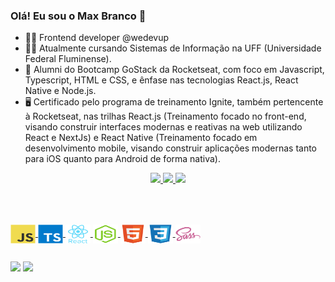 ### Olá! Eu sou o Max Branco 👋

- 👨‍💻 Frontend developer @wedevup
- 👨‍🎓 Atualmente cursando Sistemas de Informação na UFF (Universidade Federal Fluminense).
- 🚀 Alumni do Bootcamp GoStack da Rocketseat, com foco em Javascript, Typescript, HTML e CSS, e ênfase nas tecnologias React.js, React Native e Node.js.
- 🖥 Certificado pelo programa de treinamento Ignite, também pertencente à Rocketseat, nas trilhas React.js (Treinamento focado no front-end, visando construir interfaces modernas e reativas na web utilizando React e NextJs) e React Native (Treinamento focado em desenvolvimento mobile, visando construir aplicações modernas tanto para iOS quanto para Android de forma nativa).

<div align="center">
  <a href="https://github.com/maxcastelobranco">
  <img height="180em" src="https://github-readme-stats.vercel.app/api?username=maxcastelobranco&show_icons=true&theme=dracula&include_all_commits=true&count_private=true" />
  <img height="180em" src="https://github-readme-stats.vercel.app/api/top-langs/?username=maxcastelobranco&layout=compact&langs_count=4&theme=dracula" />
  <img height="180em" src="https://github-readme-stats.vercel.app/api/wakatime?username=max_castelo_branco" />
</div>
<br/>
  
  ##
  
<div style="display: inline_block"><br>
  <img align="center" alt="javascript" height="30" width="40" src="https://raw.githubusercontent.com/devicons/devicon/master/icons/javascript/javascript-original.svg">
  <img align="center" alt="typescript" height="30" width="40" src="https://raw.githubusercontent.com/devicons/devicon/master/icons/typescript/typescript-original.svg">
  <img align="center" alt="react" height="30" width="40" src="https://raw.githubusercontent.com/devicons/devicon/master/icons/react/react-original-wordmark.svg">
  <img align="center" alt="node" height="30" width="40" src="https://raw.githubusercontent.com/devicons/devicon/master/icons/nodejs/nodejs-original.svg">
  <img align="center" alt="html" height="30" width="40" src="https://raw.githubusercontent.com/devicons/devicon/master/icons/html5/html5-original.svg">
  <img align="center" alt="css" height="30" width="40" src="https://raw.githubusercontent.com/devicons/devicon/master/icons/css3/css3-original.svg">
  <img align="center" alt="sass" height="30" width="40" src="https://raw.githubusercontent.com/devicons/devicon/master/icons/sass/sass-original.svg">
</div>
  
  ##
  
<div>
  <a href = "mailto:max@wedevup.com"><img src="https://img.shields.io/badge/-Gmail-%23333?style=for-the-badge&logo=gmail&logoColor=white" target="_blank"></a>
  <a href="https://www.linkedin.com/in/max-branco-414b4a161/" target="_blank"><img src="https://img.shields.io/badge/-LinkedIn-%230077B5?style=for-the-badge&logo=linkedin&logoColor=white" target="_blank"></a> 
</div>
<br/>

